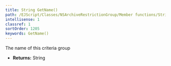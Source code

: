 ```yaml
---
title: String GetName()
path: /EJScript/Classes/NSArchiveRestrictionGroup/Member functions/String GetName()
intellisense: 1
classref: 1
sortOrder: 1205
keywords: GetName()
---
```



The name of this criteria group



* **Returns:** String


